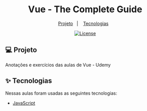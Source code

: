 #

<h1 align="center">Vue - The Complete Guide</h1>

<p align="center">
  <a href="#-projeto">Projeto</a>&nbsp;&nbsp;&nbsp;|&nbsp;&nbsp;&nbsp;
  <a href="#-tecnologias">Tecnologias</a>&nbsp;&nbsp;&nbsp;
</p>

<p align="center">
  <a href="#-license">
    <img alt="License" src="https://img.shields.io/static/v1?label=license&message=MIT&color=4a79a5&labelColor=000000">
  </a>
</p>

## 💻 Projeto

Anotações e exercícios das aulas de Vue - Udemy

## ✨ Tecnologias

Nessas aulas foram usadas as seguintes tecnologias:

- [JavaScript](https://www.javascript.com/)
